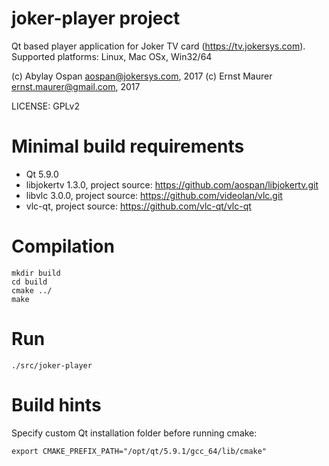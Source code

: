 # joker-player project

Qt based player application for Joker TV card (https://tv.jokersys.com).
Supported platforms: Linux, Mac OSx, Win32/64

(c) Abylay Ospan <aospan@jokersys.com>, 2017
(c) Ernst Maurer <ernst.maurer@gmail.com>, 2017

LICENSE: GPLv2

# Minimal build requirements

 * Qt 5.9.0
 * libjokertv 1.3.0, project source: https://github.com/aospan/libjokertv.git
 * libvlc 3.0.0, project source: https://github.com/videolan/vlc.git
 * vlc-qt, project source: https://github.com/vlc-qt/vlc-qt

# Compilation
```
mkdir build
cd build
cmake ../
make
```

# Run

```
./src/joker-player
```

# Build hints

Specify custom Qt installation folder before running cmake:
```
export CMAKE_PREFIX_PATH="/opt/qt/5.9.1/gcc_64/lib/cmake"
```
